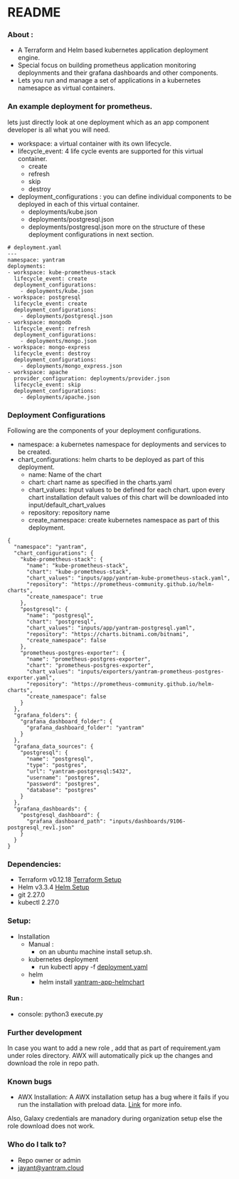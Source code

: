 # README #

### About : 
* A Terraform and Helm based kubernetes application deployment engine.
* Special focus on building prometheus application monitoring deploynments and their grafana dashboards and other components.
* Lets you run and manage a set of applications in a kubernetes namesapce as virtual containers. 


### An example deployment for prometheus. 
lets just directly look at one deployment which as an app component developer is all what you will need.
  * workspace: a virtual container with its own lifecycle.
  * lifecycle_event: 4 life cycle events are supported for this virtual container.
      * create
      * refresh
      * skip
      * destroy
  * deployment_configurations : you can define individual components to be deployed in each of this virtual container.
      * deployments/kube.json
      * deployments/postgresql.json
      * deployments/postgresql.json
  more on the structure of these deployment configurations in next section.
```
# deployment.yaml 
---
namespace: yantram
deployments:
- workspace: kube-prometheus-stack
  lifecycle_event: create
  deployment_configurations:
    - deployments/kube.json
- workspace: postgresql
  lifecycle_event: create
  deployment_configurations:
    - deployments/postgresql.json
- workspace: mongodb
  lifecycle_event: refresh
  deployment_configurations:
    - deployments/mongo.json
- workspace: mongo-express
  lifecycle_event: destroy
  deployment_configurations:
    - deployments/mongo_express.json
- workspace: apache
  provider_configuration: deployments/provider.json
  lifecycle_event: skip
  deployment_configurations:
    - deployments/apache.json
```

### Deployment Configurations 
Following are the components of your deployment configurations.
  * namespace: a kubernetes namespace for deployments and services to be created.
  * chart_configurations: helm charts to be deployed as part of this deployment.
     * name: Name of the chart 
     * chart: chart name as specified in the charts.yaml 
     * chart_values: Input values to be defined for each chart. upon every chart installation default values of this chart will be downloaded into input/default_chart_values   
     * repository: repository name 
     * create_namespace: create kubernetes namespace as part of this deployment. 
```
{
  "namespace": "yantram",
  "chart_configurations": {
    "kube-prometheus-stack": {
      "name": "kube-prometheus-stack",
      "chart": "kube-prometheus-stack",
      "chart_values": "inputs/app/yantram-kube-prometheus-stack.yaml",
      "repository": "https://prometheus-community.github.io/helm-charts",
      "create_namespace": true
    },
    "postgresql": {
      "name": "postgresql",
      "chart": "postgresql",
      "chart_values": "inputs/app/yantram-postgresql.yaml",
      "repository": "https://charts.bitnami.com/bitnami",
      "create_namespace": false
    },
    "prometheus-postgres-exporter": {
      "name": "prometheus-postgres-exporter",
      "chart": "prometheus-postgres-exporter",
      "chart_values": "inputs/exporters/yantram-prometheus-postgres-exporter.yaml",
      "repository": "https://prometheus-community.github.io/helm-charts",
      "create_namespace": false
    }
  },
  "grafana_folders": {
    "grafana_dashboard_folder": {
      "grafana_dashboard_folder": "yantram"
    }
  },
  "grafana_data_sources": {
    "postgresql": {
      "name": "postgresql",
      "type": "postgres",
      "url": "yantram-postgresql:5432",
      "username": "postgres",
      "password": "postgres",
      "database": "postgres"
    }
  },
  "grafana_dashboards": {
    "postgresql_dashboard": {
      "grafana_dashboard_path": "inputs/dashboards/9106-postgresql_rev1.json"
    }
  }
}
```

### Dependencies:
   * Terraform v0.12.18 [Terraform Setup](https://learn.hashicorp.com/tutorials/terraform/install-cli)
   * Helm v3.3.4 [Helm Setup](https://helm.sh/docs/intro/install/)
   * git 2.27.0
   * kubectl 2.27.0

### Setup: 
  * Installation
    * Manual :
      * on an ubuntu machine install setup.sh.
    * kubernetes deployment
        * run kubectl appy -f [deployment.yaml](https://github.com/geerlingguy/ansible-role-awx)  
    * helm
        * helm install  [yantram-app-helmchart](https://github.com/geerlingguy/ansible-role-awx)  

#### Run : 
   * console: python3 execute.py

### Further development ###

In case you want to add a new role , add that as part of requirement.yam under roles directory. AWX will automatically pick up
the changes and download the role in repo path.

### Known bugs ###

* AWX Installation: A AWX installation setup has a bug where it  fails if you run the installation with preload data.
[Link](https://github.com/ansible/awx/issues/8863#issuecomment-748591827) for more info.

Also, Galaxy credentials are manadory during organization setup else the role download does not work.

### Who do I talk to? ###

* Repo owner or admin
* jayant@yantram.cloud